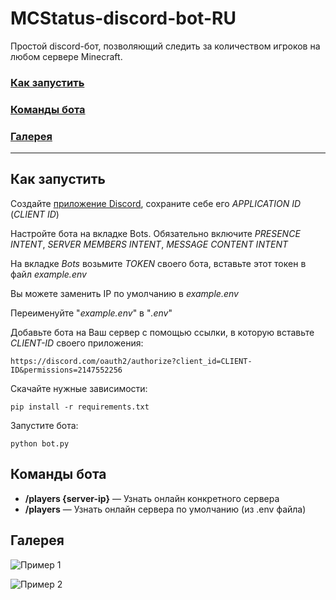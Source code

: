 # MCStatus-discord-bot-RU

Простой discord-бот, позволяющий следить за количеством игроков на любом сервере Minecraft.

### [Как запустить](#how-run)

### [Команды бота](#commands)

### [Галерея](#gallery)

***

<a name="how-run"></a>

## Как запустить

Создайте [приложение Discord](https://discord.com/developers/applications), сохраните себе его _APPLICATION ID_ (_CLIENT ID_)

Настройте бота на вкладке Bots. Обязательно включите _PRESENCE INTENT_, _SERVER MEMBERS INTENT_, _MESSAGE CONTENT INTENT_

На вкладке _Bots_ возьмите _TOKEN_ своего бота, вставьте этот токен в файл _example.env_

Вы можете заменить IP по умолчанию в _example.env_

Переименуйте "_example.env_" в "_.env_"

Добавьте бота на Ваш сервер с помощью ссылки, в которую вставьте _CLIENT-ID_ своего приложения:

```site
https://discord.com/oauth2/authorize?client_id=CLIENT-ID&permissions=2147552256
```

Скачайте нужные зависимости:

```commandline
pip install -r requirements.txt
```

Запустите бота:

```commandline
python bot.py
```

<a name="commands"></a>

## Команды бота

* **/players {server-ip}** — Узнать онлайн конкретного сервера
* **/players** — Узнать онлайн сервера по умолчанию (из .env файла)

<a name="gallery"></a>

## Галерея

![Пример 1](https://i.imgur.com/PiggZzk.png)

![Пример 2](https://i.imgur.com/ERHscbS.png)

